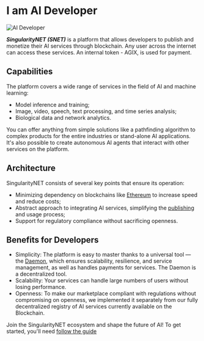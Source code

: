 # I am AI Developer

![AI Developer](/assets/images/products/AIMarketplace/Marketplace/AIDeveloper.webp)

***SingularityNET (SNET)*** is a platform that allows developers to publish and monetize their AI services through blockchain. Any user across the internet can access these services. An internal token - AGIX, is used for payment.

## Capabilities

The platform covers a wide range of services in the field of AI and machine learning:
- Model inference and training;
- Image, video, speech, text processing, and time series analysis;
- Biological data and network analytics.

You can offer anything from simple solutions like a pathfinding algorithm to complex products for the entire industries or stand-alone AI applications. It's also possible to create autonomous AI agents that interact with other services on the platform.

## Architecture

SingularityNET consists of several key points that ensure its operation:
- Minimizing dependency on blockchains like [Ethereum](/docs/products/DecentralizedAIPlatform/UsedTechnologies/ethereum-address/) to increase speed and reduce costs;
- Abstract approach to integrating AI services, simplifying the [publishing](/docs/products/DecentralizedAIPlatform/DevelopersTutorials/ServiceOnboardingViaPublisher/) and usage process;
- Support for regulatory compliance without sacrificing openness.

## Benefits for Developers

- Simplicity: The platform is easy to master thanks to a universal tool — the [Daemon](/docs/products/DecentralizedAIPlatform/Daemon/), which ensures scalability, resilience, and service management, as well as handles payments for services. The Daemon is a decentralized tool.
- Scalability: Your services can handle large numbers of users without losing performance.
- Openness: To make our marketplace compliant with regulations without compromising on openness, we implemented it separately from our fully decentralized registry of AI services currently available on the Blockchain.

Join the SingularityNET ecosystem and shape the future of AI!
To get started, you'll need [follow the guide](/docs/products/DecentralizedAIPlatform/QuickStartGuides/GettingReadyToOnboardCheckUp/)
